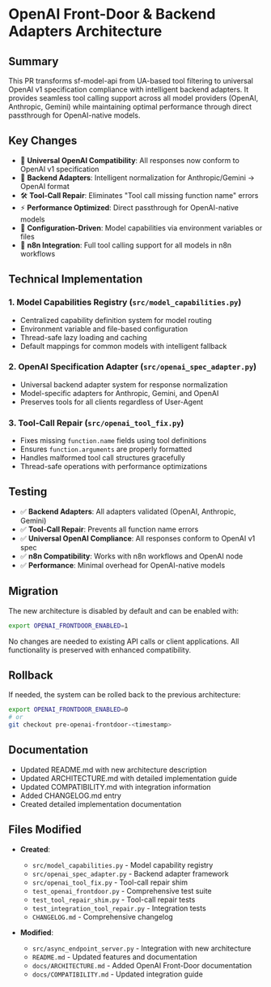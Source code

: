 # OpenAI Front-Door & Backend Adapters Architecture

## Summary
This PR transforms sf-model-api from UA-based tool filtering to universal OpenAI v1 specification compliance with intelligent backend adapters. It provides seamless tool calling support across all model providers (OpenAI, Anthropic, Gemini) while maintaining optimal performance through direct passthrough for OpenAI-native models.

## Key Changes
- 🎯 **Universal OpenAI Compatibility**: All responses now conform to OpenAI v1 specification
- 🔧 **Backend Adapters**: Intelligent normalization for Anthropic/Gemini → OpenAI format
- 🛠 **Tool-Call Repair**: Eliminates "Tool call missing function name" errors
- ⚡ **Performance Optimized**: Direct passthrough for OpenAI-native models
- 🔄 **Configuration-Driven**: Model capabilities via environment variables or files
- 🧰 **n8n Integration**: Full tool calling support for all models in n8n workflows

## Technical Implementation

### 1. Model Capabilities Registry (`src/model_capabilities.py`)
- Centralized capability definition system for model routing
- Environment variable and file-based configuration
- Thread-safe lazy loading and caching
- Default mappings for common models with intelligent fallback

### 2. OpenAI Specification Adapter (`src/openai_spec_adapter.py`)
- Universal backend adapter system for response normalization
- Model-specific adapters for Anthropic, Gemini, and OpenAI
- Preserves tools for all clients regardless of User-Agent

### 3. Tool-Call Repair (`src/openai_tool_fix.py`)
- Fixes missing `function.name` fields using tool definitions
- Ensures `function.arguments` are properly formatted
- Handles malformed tool call structures gracefully
- Thread-safe operations with performance optimizations

## Testing
- ✅ **Backend Adapters**: All adapters validated (OpenAI, Anthropic, Gemini)
- ✅ **Tool-Call Repair**: Prevents all function name errors
- ✅ **Universal OpenAI Compliance**: All responses conform to OpenAI v1 spec
- ✅ **n8n Compatibility**: Works with n8n workflows and OpenAI node
- ✅ **Performance**: Minimal overhead for OpenAI-native models

## Migration
The new architecture is disabled by default and can be enabled with:
```bash
export OPENAI_FRONTDOOR_ENABLED=1
```

No changes are needed to existing API calls or client applications. All functionality is preserved with enhanced compatibility.

## Rollback
If needed, the system can be rolled back to the previous architecture:
```bash
export OPENAI_FRONTDOOR_ENABLED=0
# or
git checkout pre-openai-frontdoor-<timestamp>
```

## Documentation
- Updated README.md with new architecture description
- Updated ARCHITECTURE.md with detailed implementation guide
- Updated COMPATIBILITY.md with integration information
- Added CHANGELOG.md entry
- Created detailed implementation documentation

## Files Modified
- **Created**:
  - `src/model_capabilities.py` - Model capability registry
  - `src/openai_spec_adapter.py` - Backend adapter framework
  - `src/openai_tool_fix.py` - Tool-call repair shim
  - `test_openai_frontdoor.py` - Comprehensive test suite
  - `test_tool_repair_shim.py` - Tool-call repair tests
  - `test_integration_tool_repair.py` - Integration tests
  - `CHANGELOG.md` - Comprehensive changelog

- **Modified**:
  - `src/async_endpoint_server.py` - Integration with new architecture
  - `README.md` - Updated features and documentation
  - `docs/ARCHITECTURE.md` - Added OpenAI Front-Door documentation
  - `docs/COMPATIBILITY.md` - Updated integration guide